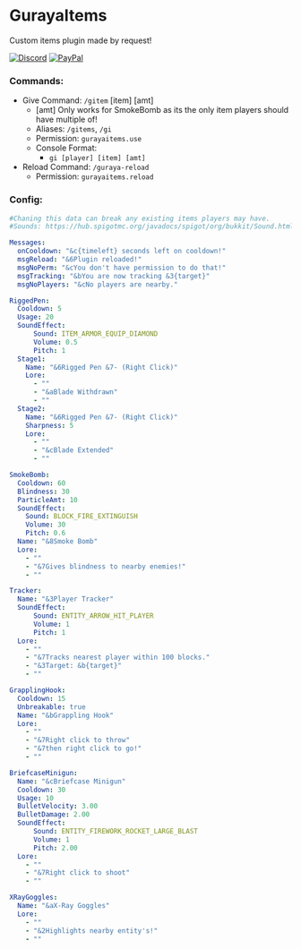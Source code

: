 # GurayaItems
 Custom items plugin made by request!


[![Discord](https://img.shields.io/badge/Discord-BUTTERFIELD8%233907-blue)](https://discord.gg/nnC7nkT)
[![PayPal](https://img.shields.io/badge/Donate-Paypal-orange)](https://paypal.me/ButterfieldMedia?locale.x=en_US)

### Commands:
+ Give Command: `/gitem` [item] [amt]
    - [amt] Only works for SmokeBomb as its the only item players should have multiple of!
    - Aliases: `/gitems`, `/gi`
    - Permission: `gurayaitems.use`
    - Console Format:
       + `gi [player] [item] [amt]     `
+ Reload Command: `/guraya-reload`
    - Permission: `gurayaitems.reload`



### Config:
```yaml
#Chaning this data can break any existing items players may have.
#Sounds: https://hub.spigotmc.org/javadocs/spigot/org/bukkit/Sound.html

Messages:
  onCooldown: "&c{timeleft} seconds left on cooldown!"
  msgReload: "&6Plugin reloaded!"
  msgNoPerm: "&cYou don't have permission to do that!"
  msgTracking: "&bYou are now tracking &3{target}"
  msgNoPlayers: "&cNo players are nearby."

RiggedPen:
  Cooldown: 5
  Usage: 20
  SoundEffect:
      Sound: ITEM_ARMOR_EQUIP_DIAMOND
      Volume: 0.5
      Pitch: 1
  Stage1:
    Name: "&6Rigged Pen &7- (Right Click)"
    Lore:
      - ""
      - "&aBlade Withdrawn"
      - ""
  Stage2:
    Name: "&6Rigged Pen &7- (Right Click)"
    Sharpness: 5
    Lore:
      - ""
      - "&cBlade Extended"
      - ""

SmokeBomb:
  Cooldown: 60
  Blindness: 30
  ParticleAmt: 10
  SoundEffect:
    Sound: BLOCK_FIRE_EXTINGUISH
    Volume: 30
    Pitch: 0.6
  Name: "&8Smoke Bomb"
  Lore:
    - ""
    - "&7Gives blindness to nearby enemies!"
    - ""

Tracker:
  Name: "&3Player Tracker"
  SoundEffect:
      Sound: ENTITY_ARROW_HIT_PLAYER
      Volume: 1
      Pitch: 1
  Lore:
    - ""
    - "&7Tracks nearest player within 100 blocks."
    - "&3Target: &b{target}"
    - ""

GrapplingHook:
  Cooldown: 15
  Unbreakable: true
  Name: "&bGrappling Hook"
  Lore:
    - ""
    - "&7Right click to throw"
    - "&7then right click to go!"
    - ""

BriefcaseMinigun:
  Name: "&cBriefcase Minigun"
  Cooldown: 30
  Usage: 10
  BulletVelocity: 3.00
  BulletDamage: 2.00
  SoundEffect:
      Sound: ENTITY_FIREWORK_ROCKET_LARGE_BLAST
      Volume: 1
      Pitch: 2.00
  Lore:
    - ""
    - "&7Right click to shoot"
    - ""

XRayGoggles:
  Name: "&aX-Ray Goggles"
  Lore:
    - ""
    - "&2Highlights nearby entity's!"
    - ""
```
